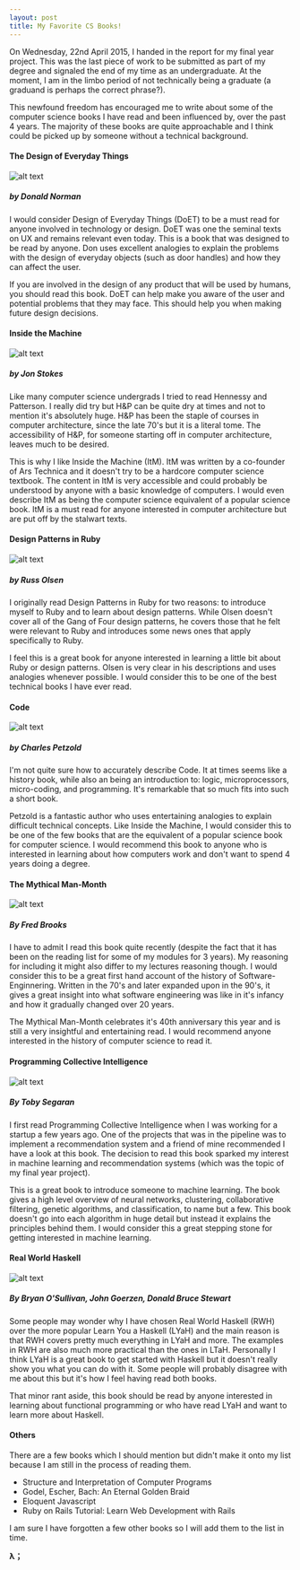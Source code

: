 ```yaml
---
layout: post
title: My Favorite CS Books!
---
```

On Wednesday, 22nd April 2015, I handed in the report for my final year project. This was the last piece of work to be submitted as part of my degree and signaled the end of my time as an undergraduate. At the moment, I am in the limbo period of not technically being a graduate (a graduand is perhaps the correct phrase?).

This newfound freedom has encouraged me to write about some of the computer science books I have read and been influenced by, over the past 4 years. The majority of these books are quite approachable and I think could be picked up by someone without a technical background.

#### The Design of Everyday Things
![alt text](http://covers.openlibrary.org/b/isbn/0385267746-M.jpg "Design of Everyday Things cover")
##### by Donald Norman
I would consider Design of Everyday Things (DoET) to be a must read for anyone involved in technology or design. DoET was one the seminal texts on UX and remains relevant even today. This is a book that was designed to be read by anyone. Don uses excellent analogies to explain the problems with the design of everyday objects (such as door handles) and how they can affect the user.

If you are involved in the design of any product that will be used by humans, you should read this book. DoET can help make you aware of the user and potential problems that they may face. This should help you when making future design decisions.

#### Inside the Machine
![alt text](http://covers.openlibrary.org/b/isbn/1593271042-M.jpg "Inside the Machine cover")
##### by Jon Stokes
Like many computer science undergrads I tried to read Hennessy and Patterson. I really did try but H&P can be quite dry at times and not to mention it's absolutely huge. H&P has been the staple of courses in computer architecture, since the late 70's but it is a literal tome. The accessibility of H&P, for someone starting off in computer architecture, leaves much to be desired.

This is why I like Inside the Machine (ItM). ItM was written by a co-founder of Ars Technica and it doesn't try to be a hardcore computer science textbook. The content in ItM is very accessible and could probably be understood by anyone with a basic knowledge of computers. I would even describe ItM as being the computer science equivalent of a popular science book. ItM is a must read for anyone interested in computer architecture but are put off by the stalwart texts.


#### Design Patterns in Ruby
![alt text](http://covers.openlibrary.org/b/isbn/0321490452-M.jpg "Design Patterns in Ruby cover")
##### by Russ Olsen
I originally read Design Patterns in Ruby for two reasons: to introduce myself to Ruby and to learn about design patterns. While Olsen doesn't cover all of the Gang of Four design patterns, he covers those that he felt were relevant to Ruby and introduces some news ones that apply specifically to Ruby.

I feel this is a great book for anyone interested in learning a little bit about Ruby or design patterns. Olsen is very clear in his descriptions and uses analogies whenever possible. I would consider this to be one of the best technical books I have ever read.


#### Code
![alt text](http://covers.openlibrary.org/b/isbn/0735611319-M.jpg "Code cover")
##### by Charles Petzold
I'm not quite sure how to accurately describe Code. It at times seems like a history book, while also an being an introduction to: logic, microprocessors, micro-coding, and programming. It's remarkable that so much fits into such a short book.

Petzold is a fantastic author who uses entertaining analogies to explain difficult technical concepts. Like Inside the Machine, I would consider this to be one of the few books that are the equivalent of a popular science book for computer science. I would recommend this book to anyone who is interested in learning about how computers work and don't want to spend 4 years doing a degree.

#### The Mythical Man-Month
![alt text](http://covers.openlibrary.org/b/isbn/0201835959-M.jpg "The Mythical Man Month cover")
##### By Fred Brooks
I have to admit I read this book quite recently (despite the fact that it has been on the reading list for some of my modules for 3 years). My reasoning for including it might also differ to my lectures reasoning though. I would consider this to be a great first hand account of the history of Software-Enginnering. Written in the 70's and later expanded upon in the 90's, it gives a great insight into what software engineering was like in it's infancy and how it gradually changed over 20 years.

The Mythical Man-Month celebrates it's 40th anniversary this year and is still a very insightful and entertaining read. I would recommend anyone interested in the history of computer science to read it.

#### Programming Collective Intelligence
![alt text](http://covers.openlibrary.org/b/isbn/0596529325-M.jpg "Programming Collective Intelligence cover")
##### By Toby Segaran
I first read Programming Collective Intelligence when I was working for a startup a few years ago. One of the projects that was in the pipeline was to implement a recommendation system and a friend of mine recommended I have a look at this book. The decision to read this book sparked my interest in machine learning and recommendation systems (which was the topic of my final year project).

This is a great book to introduce someone to machine learning. The book gives a high level overview of neural networks, clustering, collaborative filtering, genetic algorithms, and classification, to name but a few. This book doesn't go into each algorithm in huge detail but instead it explains the principles behind them. I would consider this a great stepping stone for getting interested in machine learning.

#### Real World Haskell
![alt text](http://covers.openlibrary.org/b/isbn/0596514980-M.jpg "Real World Haskell")
##### By Bryan O'Sullivan, John Goerzen, Donald Bruce Stewart
Some people may wonder why I have chosen Real World Haskell (RWH) over the more popular Learn You a Haskell (LYaH) and the main reason is that RWH covers pretty much everything in LYaH and more. The examples in RWH are also much more practical than the ones in LTaH. Personally I think LYaH is a great book to get started with Haskell but it doesn't really show you what you can do with it. Some people will probably disagree with me about this but it's how I feel having read both books.

That minor rant aside, this book should be read by anyone interested in learning about functional programming or who have read LYaH and want to learn more about Haskell.


#### Others
There are a few books which I should mention but didn't make it onto my list because I am still in the process of reading them.

*  Structure and Interpretation of Computer Programs
*  Godel, Escher, Bach: An Eternal Golden Braid
*  Eloquent Javascript
*  Ruby on Rails Tutorial: Learn Web Development with Rails

I am sure I have forgotten a few other books so I will add them to the list in time.

**λ；**
